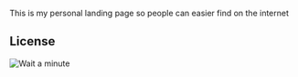 This is my personal landing page so people can easier find on the internet

## License
![Wait a minute](https://assets-auto.rbl.ms/7887452347b40bd3de7413af60956118ad40f553ef35a55989ae5f927832ce7b)